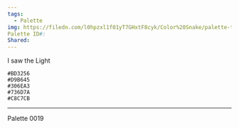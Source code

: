 ```yaml
---
tags:
  - Palette
img: https://filedn.com/l0hpzxl1f01yT7GHxtF8cyk/Color%20Snake/palette-thumbs/0019.png
Palette ID#: 
Shared:
---
```

I saw the Light
```palette
#BD3256
#D9B645
#306EA3
#736D7A
#C8C7CB
```


---

Palette 0019